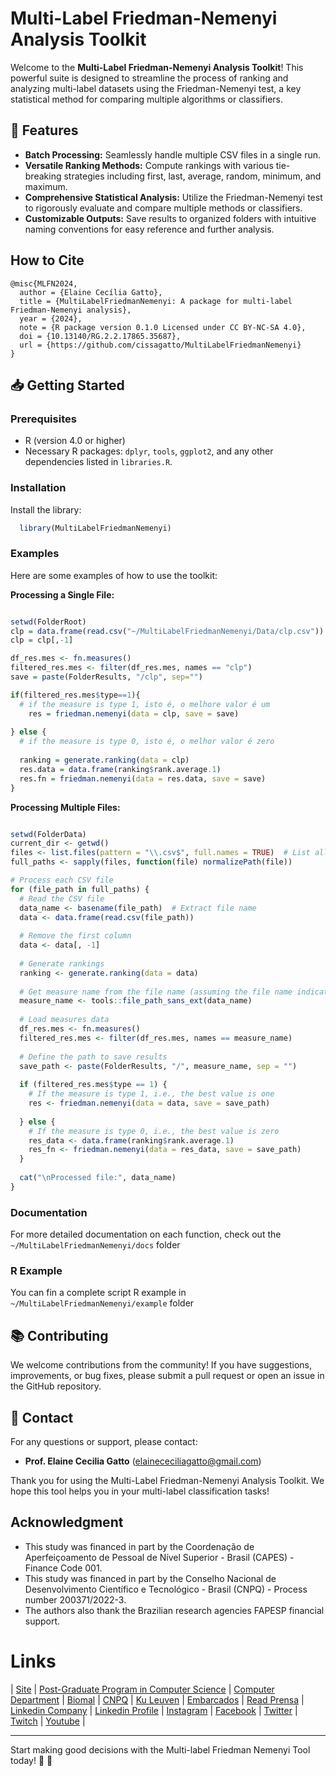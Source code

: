# Multi-Label Friedman-Nemenyi Analysis Toolkit

Welcome to the **Multi-Label Friedman-Nemenyi Analysis Toolkit**! This powerful suite is designed to streamline the process of ranking and analyzing multi-label datasets using the Friedman-Nemenyi test, a key statistical method for comparing multiple algorithms or classifiers.

## 🚀 **Features**

- **Batch Processing:** Seamlessly handle multiple CSV files in a single run.
- **Versatile Ranking Methods:** Compute rankings with various tie-breaking strategies including first, last, average, random, minimum, and maximum.
- **Comprehensive Statistical Analysis:** Utilize the Friedman-Nemenyi test to rigorously evaluate and compare multiple methods or classifiers.
- **Customizable Outputs:** Save results to organized folders with intuitive naming conventions for easy reference and further analysis.

## How to Cite

```plaintext
@misc{MLFN2024,
  author = {Elaine Cecília Gatto},
  title = {MultiLabelFriedmanNemenyi: A package for multi-label Friedman-Nemenyi analysis},  
  year = {2024},
  note = {R package version 0.1.0 Licensed under CC BY-NC-SA 4.0},
  doi = {10.13140/RG.2.2.17865.35687},
  url = {https://github.com/cissagatto/MultiLabelFriedmanNemenyi}
}
```

## 📥 **Getting Started**


### Prerequisites

- R (version 4.0 or higher)
- Necessary R packages: `dplyr`, `tools`, `ggplot2`, and any other dependencies listed in `libraries.R`.



### Installation

Install the library:

   ```r
     library(MultiLabelFriedmanNemenyi)
   ```


### Examples

Here are some examples of how to use the toolkit:

**Processing a Single File:**

```r

setwd(FolderRoot)
clp = data.frame(read.csv("~/MultiLabelFriedmanNemenyi/Data/clp.csv"))
clp = clp[,-1]

df_res.mes <- fn.measures()
filtered_res.mes <- filter(df_res.mes, names == "clp")
save = paste(FolderResults, "/clp", sep="")

if(filtered_res.mes$type==1){
  # if the measure is type 1, isto é, o melhore valor é um
    res = friedman.nemenyi(data = clp, save = save)
  
} else {
  # if the measure is type 0, isto é, o melhor valor é zero
  
  ranking = generate.ranking(data = clp)
  res.data = data.frame(ranking$rank.average.1) 
  res.fn = friedman.nemenyi(data = res.data, save = save)
}

```

**Processing Multiple Files:**

```r

setwd(FolderData)
current_dir <- getwd()
files <- list.files(pattern = "\\.csv$", full.names = TRUE)  # List all CSV files
full_paths <- sapply(files, function(file) normalizePath(file))

# Process each CSV file
for (file_path in full_paths) {
  # Read the CSV file
  data_name <- basename(file_path)  # Extract file name
  data <- data.frame(read.csv(file_path))
  
  # Remove the first column
  data <- data[, -1]
  
  # Generate rankings
  ranking <- generate.ranking(data = data)
  
  # Get measure name from the file name (assuming the file name indicates the measure)
  measure_name <- tools::file_path_sans_ext(data_name)
  
  # Load measures data
  df_res.mes <- fn.measures()
  filtered_res.mes <- filter(df_res.mes, names == measure_name)
  
  # Define the path to save results
  save_path <- paste(FolderResults, "/", measure_name, sep = "")
  
  if (filtered_res.mes$type == 1) {
    # If the measure is type 1, i.e., the best value is one
    res <- friedman.nemenyi(data = data, save = save_path)
    
  } else {
    # If the measure is type 0, i.e., the best value is zero
    res_data <- data.frame(ranking$rank.average.1) 
    res_fn <- friedman.nemenyi(data = res_data, save = save_path)
  }
  
  cat("\nProcessed file:", data_name)
}

```

### Documentation

For more detailed documentation on each function, check out the `~/MultiLabelFriedmanNemenyi/docs` folder


### R Example

You can fin a complete script R example in `~/MultiLabelFriedmanNemenyi/example` folder


## 📚 **Contributing**

We welcome contributions from the community! If you have suggestions, improvements, or bug fixes, please submit a pull request or open an issue in the GitHub repository.

## 📧 **Contact**

For any questions or support, please contact:
- **Prof. Elaine Cecilia Gatto** (elainececiliagatto@gmail.com)
  
Thank you for using the Multi-Label Friedman-Nemenyi Analysis Toolkit. We hope this tool helps you in your multi-label classification tasks!



## Acknowledgment
- This study was financed in part by the Coordenação de Aperfeiçoamento de Pessoal de Nível Superior - Brasil (CAPES) - Finance Code 001.
- This study was financed in part by the Conselho Nacional de Desenvolvimento Científico e Tecnológico - Brasil (CNPQ) - Process number 200371/2022-3.
- The authors also thank the Brazilian research agencies FAPESP financial support.


# Links

| [Site](https://sites.google.com/view/professor-cissa-gatto) | [Post-Graduate Program in Computer Science](http://ppgcc.dc.ufscar.br/pt-br) | [Computer Department](https://site.dc.ufscar.br/) |  [Biomal](http://www.biomal.ufscar.br/) | [CNPQ](https://www.gov.br/cnpq/pt-br) | [Ku Leuven](https://kulak.kuleuven.be/) | [Embarcados](https://www.embarcados.com.br/author/cissa/) | [Read Prensa](https://prensa.li/@cissa.gatto/) | [Linkedin Company](https://www.linkedin.com/company/27241216) | [Linkedin Profile](https://www.linkedin.com/in/elainececiliagatto/) | [Instagram](https://www.instagram.com/cissagatto) | [Facebook](https://www.facebook.com/cissagatto) | [Twitter](https://twitter.com/cissagatto) | [Twitch](https://www.twitch.tv/cissagatto) | [Youtube](https://www.youtube.com/CissaGatto) |


---

Start making good decisions with the Multi-label Friedman Nemenyi Tool today! 🚀 🎉
